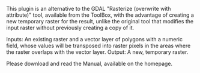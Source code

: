 This plugin is an alternative to the GDAL "Rasterize (overwrite with attribute)" tool, available from the ToolBox, with the advantage of creating a new temporary raster for the result, unlike the original tool that modifies the input raster without previously creating a copy of it.

Inputs: An existing raster and a vector layer of polygons with a numeric field, whose values will be transposed into raster pixels in the areas where the raster overlaps with the vector layer. Output: A new, temporary raster.

Please download and read the Manual, available on the homepage.
